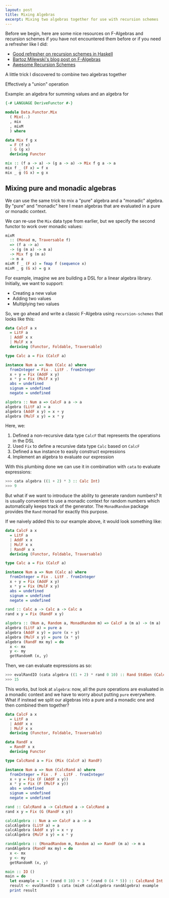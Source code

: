```yaml
---
layout: post
title: Mixing Algebras
excerpt: Mixing two algebras together for use with recursion schemes
---
```


Before we begin, here are some nice resources on F-Algebras and recursion
schemes if you have not encountered them before or if you need a refresher like
I did:
- [Good refresher on recursion schemes in Haskell](https://medium.com/@jaredtobin/practical-recursion-schemes-c10648ec1c29)
- [Bartoz Milewski's blog post on F-Algebras](https://www.schoolofhaskell.com/user/bartosz/understanding-algebras)
- [Awesome Recursion Schemes](https://github.com/passy/awesome-recursion-schemes)

A little trick I discovered to combine two algebras together

Effectively a "union" operation

Example: an algebra for summing values and an algebra for 

```haskell
{-# LANGUAGE DeriveFunctor #-}

module Data.Functor.Mix
  ( Mix(..)
  , mix
  , mixM
  ) where

data Mix f g x
  = F (f x)
  | G (g x)
  deriving Functor

mix :: (f a -> a) -> (g a -> a) -> Mix f g a -> a
mix f _ (F x) = f x
mix _ g (G x) = g x
```

## Mixing pure and monadic algebras

We can use the same trick to mix a "pure" algebra and a "monadic" algebra. By
"pure" and "monadic" here I mean algebras that are evaluated in a pure or
monadic context.

We can re-use the `Mix` data type from earlier, but we specify the second
functor to work over monadic values:

```haskell
mixM
  :: (Monad m, Traversable f)
  => (f a -> a)
  -> (g (m a) -> m a)
  -> Mix f g (m a)
  -> m a
mixM f _ (F x) = fmap f (sequence x)
mixM _ g (G x) = g x
```

For example, imagine we are building a DSL for a linear algebra library.
Initially, we want to support:
- Creating a new value
- Adding two values
- Multiplying two values

So, we go ahead and write a classic F-Algebra using `recursion-schemes` that
looks like this:

```haskell
data CalcF a x
  = LitF a
  | AddF x x
  | MulF x x
  deriving (Functor, Foldable, Traversable)

type Calc a = Fix (CalcF a)

instance Num a => Num (Calc a) where
  fromInteger = Fix . LitF . fromInteger
  x + y = Fix (AddF x y)
  x * y = Fix (MulF x y)
  abs = undefined
  signum = undefined
  negate = undefined

algebra :: Num a => CalcF a a -> a
algebra (LitF a) = a
algebra (AddF x y) = x + y
algebra (MulF x y) = x * y
```

Here, we:
1. Defined a non-recursive data type `CalcF` that represents the operations in
the DSL
2. Used `Fix` to define a recursive data type `Calc` based on `CalcF`
3. Defined a `Num` instance to easily construct expressions
4. Implement an algebra to evaluate our expression

With this plumbing done we can use it in combination with `cata` to evaluate
expressions:

```haskell
>>> cata algebra ((1 + 2) * 3 :: Calc Int)
>>> 9
```

But what if we want to introduce the ability to generate random numbers? It is
usually convenient to use a monadic context for random numbers which
automatically keeps track of the generator. The `MonadRandom` package provides
the `Rand` monad for exactly this purpose.

If we naively added this to our example above, it would look something like: 

```haskell
data CalcF a x
  = LitF a
  | AddF x x
  | MulF x x
  | RandF x x
  deriving (Functor, Foldable, Traversable)

type Calc a = Fix (CalcF a)

instance Num a => Num (Calc a) where
  fromInteger = Fix . LitF . fromInteger
  x + y = Fix (AddF x y)
  x * y = Fix (MulF x y)
  abs = undefined
  signum = undefined
  negate = undefined

rand :: Calc a -> Calc a -> Calc a
rand x y = Fix (RandF x y)

algebra :: (Num a, Random a, MonadRandom m) => CalcF a (m a) -> (m a)
algebra (LitF a) = pure a
algebra (AddF x y) = pure (x + y)
algebra (MulF x y) = pure (x * y)
algebra (RandF mx my) = do
  x <- mx
  y <- my
  getRandomR (x, y)
```

Then, we can evaluate expressions as so:

```haskell
>>> evalRandIO (cata algebra ((1 + 2) * rand 0 10) :: Rand StdGen (Calc Int))
>>> 15 
```

This works, but look at `algebra`: now, all the pure operations are evaluated in
a monadic context and we have to worry about putting `pure` everywhere. What if
instead we split our algebras into a pure and a monadic one and then combined
them together?

```haskell
data CalcF a x
  = LitF a
  | AddF x x
  | MulF x x
  deriving (Functor, Foldable, Traversable)

data RandF x
  = RandF x x
  deriving Functor

type CalcRand a = Fix (Mix (CalcF a) RandF)

instance Num a => Num (CalcRand a) where
  fromInteger = Fix . F . LitF . fromInteger
  x + y = Fix (F (AddF x y))
  x * y = Fix (F (MulF x y))
  abs = undefined
  signum = undefined
  negate = undefined

rand :: CalcRand a -> CalcRand a -> CalcRand a
rand x y = Fix (G (RandF x y))

calcAlgebra :: Num a => CalcF a a -> a
calcAlgebra (LitF a) = a
calcAlgebra (AddF x y) = x + y
calcAlgebra (MulF x y) = x * y

randAlgebra :: (MonadRandom m, Random a) => RandF (m a) -> m a
randAlgebra (RandF mx my) = do
  x <- mx
  y <- my
  getRandomR (x, y)

main :: IO ()
main = do
  let example = 1 + (rand 0 10) + 3 * (rand 0 (4 * 5)) :: CalcRand Int
  result <- evalRandIO $ cata (mixM calcAlgebra randAlgebra) example
  print result
```

